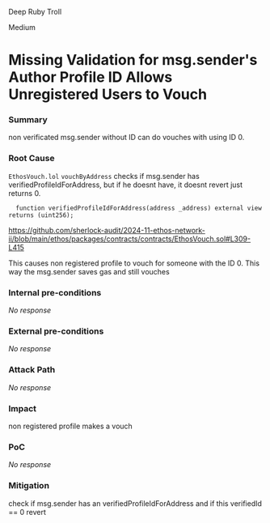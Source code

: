 Deep Ruby Troll

Medium

# Missing Validation for msg.sender's Author Profile ID Allows Unregistered Users to Vouch

### Summary

non verificated msg.sender without ID can do vouches with using ID 0.

### Root Cause

```EthosVouch.lol```  ```vouchByAddress``` checks if msg.sender has verifiedProfileIdForAddress, but if he doesnt have, it doesnt revert just returns 0.
```solidity
  function verifiedProfileIdForAddress(address _address) external view returns (uint256);
  ```
https://github.com/sherlock-audit/2024-11-ethos-network-ii/blob/main/ethos/packages/contracts/contracts/EthosVouch.sol#L309-L415

This causes non registered profile to vouch for someone with the ID 0.
This way the msg.sender saves gas and still vouches

### Internal pre-conditions

_No response_

### External pre-conditions

_No response_

### Attack Path

_No response_

### Impact

non registered profile makes a vouch

### PoC

_No response_

### Mitigation

check if msg.sender has an verifiedProfileIdForAddress and if this verifiedId == 0  revert